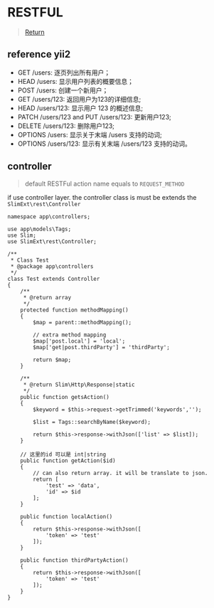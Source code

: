 # RESTFUL

> [Return](index.md)

## reference yii2

- GET /users: 逐页列出所有用户；
- HEAD /users: 显示用户列表的概要信息；
- POST /users: 创建一个新用户；
- GET /users/123: 返回用户为123的详细信息;
- HEAD /users/123: 显示用户 123 的概述信息;
- PATCH /users/123 and PUT /users/123: 更新用户123;
- DELETE /users/123: 删除用户123;
- OPTIONS /users: 显示关于末端 /users 支持的动词;
- OPTIONS /users/123: 显示有关末端 /users/123 支持的动词。

## controller 

> default RESTFul action name equals to `REQUEST_METHOD`

if use controller layer. the controller class is must be extends the `SlimExt\rest\Controller`

```
namespace app\controllers;

use app\models\Tags;
use Slim;
use SlimExt\rest\Controller;

/**
 * Class Test
 * @package app\controllers
 */
class Test extends Controller
{
    /**
     * @return array
     */
    protected function methodMapping()
    {
        $map = parent::methodMapping();
 
        // extra method mapping
        $map['post.local'] = 'local';
        $map['get|post.thirdParty'] = 'thirdParty';

        return $map;
    }

    /**
     * @return Slim\Http\Response|static
     */
    public function getsAction()
    {
        $keyword = $this->request->getTrimmed('keywords','');

        $list = Tags::searchByName($keyword);

        return $this->response->withJson(['list' => $list]);
    }
    
    // 这里的id 可以是 int|string
    public function getAction($id)
    {
        // can also return array. it will be translate to json.
        return [
            'test' => 'data',
            'id' => $id
        ];
    }
    
    public function localAction()
    {
        return $this->response->withJson([
            'token' => 'test'
        ]);
    }

    public function thirdPartyAction()
    {
        return $this->response->withJson([
            'token' => 'test'
        ]);
    }
}
```
